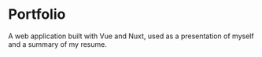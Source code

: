 # Portfolio

A web application built with Vue and Nuxt, used as a presentation of myself and a summary of my resume.
